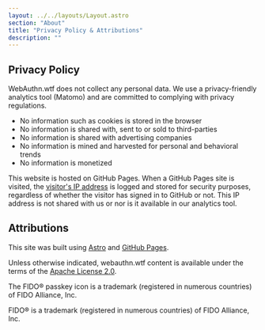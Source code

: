 ```yaml
---
layout: ../../layouts/Layout.astro
section: "About"
title: "Privacy Policy & Attributions"
description: ""
---
```


## Privacy Policy
WebAuthn.wtf does not collect any personal data. We use a privacy-friendly analytics tool (Matomo) and are committed to complying with privacy regulations.
* No information such as cookies is stored in the browser
* No information is shared with, sent to or sold to third-parties
* No information is shared with advertising companies
* No information is mined and harvested for personal and behavioral trends
* No information is monetized

This website is hosted on GitHub Pages. When a GitHub Pages site is visited, the [visitor's IP address](https://docs.github.com/en/pages/getting-started-with-github-pages/about-github-pages#data-collection) is logged and stored for security purposes, regardless of whether the visitor has signed in to GitHub or not. This IP address is not shared with us or nor is it available in our analytics tool.

## Attributions
This site was built using [Astro](https://astro.build/) and [GitHub Pages](https://pages.github.com/).

Unless otherwise indicated, webauthn.wtf content is available under the terms of the [Apache License 2.0](https://github.com/FusionAuth/webauthn.wtf/blob/master/LICENSE).

The FIDO® passkey icon is a trademark (registered in numerous countries) of FIDO Alliance, Inc.

FIDO® is a trademark (registered in numerous countries) of FIDO Alliance, Inc.
